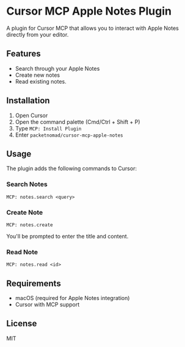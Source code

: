 # Cursor MCP Apple Notes Plugin

A plugin for Cursor MCP that allows you to interact with Apple Notes directly from your editor.

## Features

- Search through your Apple Notes
- Create new notes
- Read existing notes.

## Installation

1. Open Cursor
2. Open the command palette (Cmd/Ctrl + Shift + P)
3. Type `MCP: Install Plugin`
4. Enter `packetnomad/cursor-mcp-apple-notes`

## Usage

The plugin adds the following commands to Cursor:

### Search Notes
```
MCP: notes.search <query>
```

### Create Note
```
MCP: notes.create
```
You'll be prompted to enter the title and content.

### Read Note
```
MCP: notes.read <id>
```

## Requirements

- macOS (required for Apple Notes integration)
- Cursor with MCP support

## License

MIT
